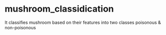 # mushroom_classidication
It classifies mushroom based on their features into two classes poisonous &amp; non-poisonous
